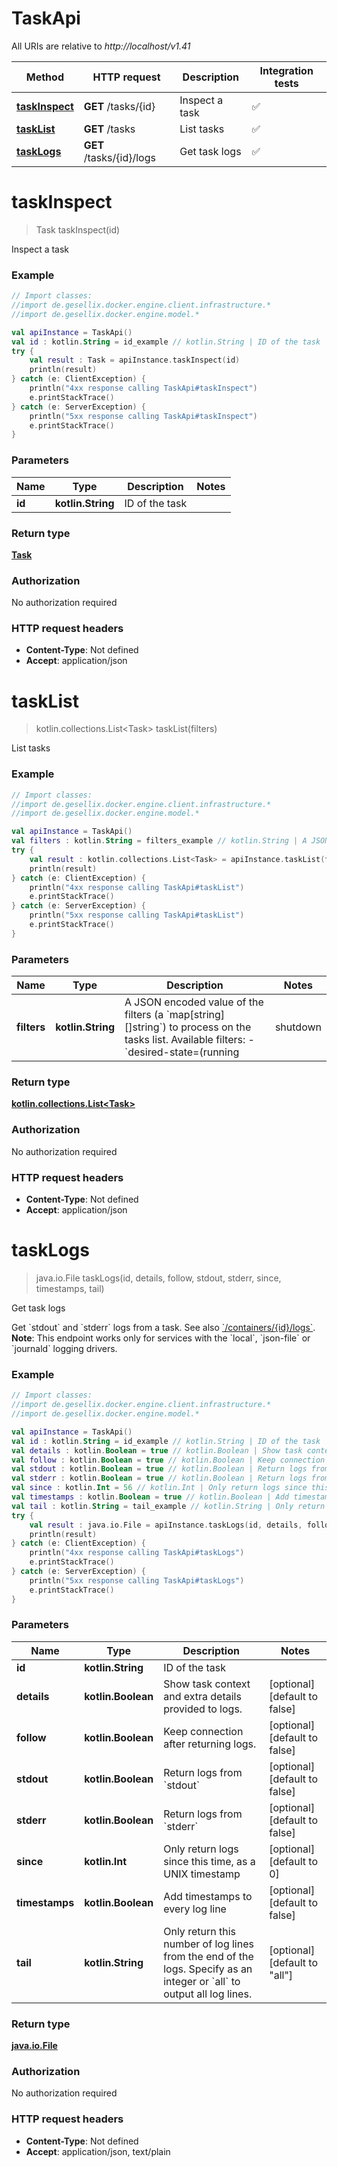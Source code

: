 # TaskApi

All URIs are relative to *http://localhost/v1.41*

Method | HTTP request | Description | Integration tests
------------- | ------------- | ------------- | ---
[**taskInspect**](TaskApi.md#taskInspect) | **GET** /tasks/{id} | Inspect a task | ✅
[**taskList**](TaskApi.md#taskList) | **GET** /tasks | List tasks | ✅
[**taskLogs**](TaskApi.md#taskLogs) | **GET** /tasks/{id}/logs | Get task logs | ✅


<a name="taskInspect"></a>
# **taskInspect**
> Task taskInspect(id)

Inspect a task

### Example
```kotlin
// Import classes:
//import de.gesellix.docker.engine.client.infrastructure.*
//import de.gesellix.docker.engine.model.*

val apiInstance = TaskApi()
val id : kotlin.String = id_example // kotlin.String | ID of the task
try {
    val result : Task = apiInstance.taskInspect(id)
    println(result)
} catch (e: ClientException) {
    println("4xx response calling TaskApi#taskInspect")
    e.printStackTrace()
} catch (e: ServerException) {
    println("5xx response calling TaskApi#taskInspect")
    e.printStackTrace()
}
```

### Parameters

Name | Type | Description  | Notes
------------- | ------------- | ------------- | -------------
 **id** | **kotlin.String**| ID of the task |

### Return type

[**Task**](Task.md)

### Authorization

No authorization required

### HTTP request headers

 - **Content-Type**: Not defined
 - **Accept**: application/json

<a name="taskList"></a>
# **taskList**
> kotlin.collections.List&lt;Task&gt; taskList(filters)

List tasks

### Example
```kotlin
// Import classes:
//import de.gesellix.docker.engine.client.infrastructure.*
//import de.gesellix.docker.engine.model.*

val apiInstance = TaskApi()
val filters : kotlin.String = filters_example // kotlin.String | A JSON encoded value of the filters (a `map[string][]string`) to process on the tasks list.  Available filters:  - `desired-state=(running | shutdown | accepted)` - `id=<task id>` - `label=key` or `label=\"key=value\"` - `name=<task name>` - `node=<node id or name>` - `service=<service name>`
try {
    val result : kotlin.collections.List<Task> = apiInstance.taskList(filters)
    println(result)
} catch (e: ClientException) {
    println("4xx response calling TaskApi#taskList")
    e.printStackTrace()
} catch (e: ServerException) {
    println("5xx response calling TaskApi#taskList")
    e.printStackTrace()
}
```

### Parameters

Name | Type | Description  | Notes
------------- | ------------- | ------------- | -------------
 **filters** | **kotlin.String**| A JSON encoded value of the filters (a &#x60;map[string][]string&#x60;) to process on the tasks list.  Available filters:  - &#x60;desired-state&#x3D;(running | shutdown | accepted)&#x60; - &#x60;id&#x3D;&lt;task id&gt;&#x60; - &#x60;label&#x3D;key&#x60; or &#x60;label&#x3D;\&quot;key&#x3D;value\&quot;&#x60; - &#x60;name&#x3D;&lt;task name&gt;&#x60; - &#x60;node&#x3D;&lt;node id or name&gt;&#x60; - &#x60;service&#x3D;&lt;service name&gt;&#x60;  | [optional]

### Return type

[**kotlin.collections.List&lt;Task&gt;**](Task.md)

### Authorization

No authorization required

### HTTP request headers

 - **Content-Type**: Not defined
 - **Accept**: application/json

<a name="taskLogs"></a>
# **taskLogs**
> java.io.File taskLogs(id, details, follow, stdout, stderr, since, timestamps, tail)

Get task logs

Get &#x60;stdout&#x60; and &#x60;stderr&#x60; logs from a task. See also [&#x60;/containers/{id}/logs&#x60;](#operation/ContainerLogs).  **Note**: This endpoint works only for services with the &#x60;local&#x60;, &#x60;json-file&#x60; or &#x60;journald&#x60; logging drivers.

### Example
```kotlin
// Import classes:
//import de.gesellix.docker.engine.client.infrastructure.*
//import de.gesellix.docker.engine.model.*

val apiInstance = TaskApi()
val id : kotlin.String = id_example // kotlin.String | ID of the task
val details : kotlin.Boolean = true // kotlin.Boolean | Show task context and extra details provided to logs.
val follow : kotlin.Boolean = true // kotlin.Boolean | Keep connection after returning logs.
val stdout : kotlin.Boolean = true // kotlin.Boolean | Return logs from `stdout`
val stderr : kotlin.Boolean = true // kotlin.Boolean | Return logs from `stderr`
val since : kotlin.Int = 56 // kotlin.Int | Only return logs since this time, as a UNIX timestamp
val timestamps : kotlin.Boolean = true // kotlin.Boolean | Add timestamps to every log line
val tail : kotlin.String = tail_example // kotlin.String | Only return this number of log lines from the end of the logs. Specify as an integer or `all` to output all log lines.
try {
    val result : java.io.File = apiInstance.taskLogs(id, details, follow, stdout, stderr, since, timestamps, tail)
    println(result)
} catch (e: ClientException) {
    println("4xx response calling TaskApi#taskLogs")
    e.printStackTrace()
} catch (e: ServerException) {
    println("5xx response calling TaskApi#taskLogs")
    e.printStackTrace()
}
```

### Parameters

Name | Type | Description  | Notes
------------- | ------------- | ------------- | -------------
 **id** | **kotlin.String**| ID of the task |
 **details** | **kotlin.Boolean**| Show task context and extra details provided to logs. | [optional] [default to false]
 **follow** | **kotlin.Boolean**| Keep connection after returning logs. | [optional] [default to false]
 **stdout** | **kotlin.Boolean**| Return logs from &#x60;stdout&#x60; | [optional] [default to false]
 **stderr** | **kotlin.Boolean**| Return logs from &#x60;stderr&#x60; | [optional] [default to false]
 **since** | **kotlin.Int**| Only return logs since this time, as a UNIX timestamp | [optional] [default to 0]
 **timestamps** | **kotlin.Boolean**| Add timestamps to every log line | [optional] [default to false]
 **tail** | **kotlin.String**| Only return this number of log lines from the end of the logs. Specify as an integer or &#x60;all&#x60; to output all log lines.  | [optional] [default to &quot;all&quot;]

### Return type

[**java.io.File**](java.io.File.md)

### Authorization

No authorization required

### HTTP request headers

 - **Content-Type**: Not defined
 - **Accept**: application/json, text/plain

